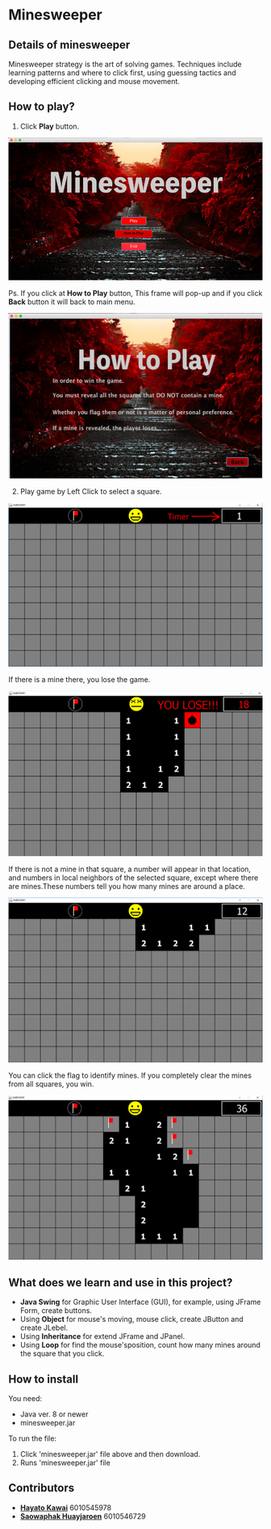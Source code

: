 # Minesweeper

## Details of minesweeper
Minesweeper strategy is the art of solving games. Techniques include learning patterns and where to click first, using guessing tactics and developing efficient clicking and mouse movement.

## How to play?
1. Click **Play** button.

![menu](pic/pic1.png)

Ps. If you click at **How to Play** button, This frame will pop-up and if you click **Back** button it will back to main menu.

![htp](pic/pic6.png)

2. Play game by Left Click to select a square.

![game](pic/pic2.png)

If there is a mine there, you lose the game.

![lose](pic/pic3.png)

If there is not a mine in that square, a number will appear in that location, and numbers in local neighbors of the selected square, except where there are mines.These numbers tell you how many mines are around a place.

![playing](pic/pic4.png)

You can click the flag to identify mines. If you completely clear the mines from all squares, you win.

![flag](pic/pic5.png)

## What does we learn and use in this project?
- **Java Swing** for Graphic User Interface (GUI), for example, using JFrame Form, create buttons.
- Using **Object** for mouse's moving, mouse click, create JButton and create JLebel.
- Using **Inheritance** for extend JFrame and JPanel.
- Using **Loop** for find the mouse'sposition, count how many mines around the square that you click.

## How to install
You need: 
- Java ver. 8 or newer
- minesweeper.jar

To run the file: 
1. Click 'minesweeper.jar' file above and then download.
2. Runs 'minesweeper.jar' file

## Contributors
- [**Hayato Kawai**](https://github.com/JP-SKE15) 6010545978
- [**Saowaphak Huayjaroen**](https://github.com/mookSaowaphak) 6010546729